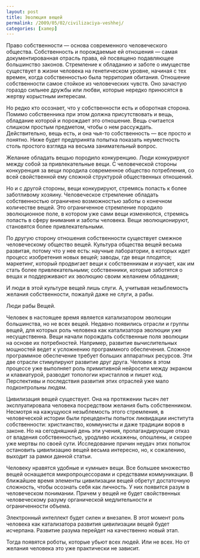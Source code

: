 ```yaml
---
layout: post
title: Эволюция вещей
permalink: /2009/05/02/civilizaciya-veshhej/
categories: [xamep]
---
```


Право собственности — основа современного человеческого общества. Собственность и порождаемые ей отношения — самая документированная отрасль права, ей посвящено подавляющее большинство законов. Стремление к обладанию и заботе о имуществе существует в жизни человека на генетическом уровне, начиная с тех времен, когда собственностью была территория обитания. Отношение собственности самое стойкое из человеческих чувств. Оно зачастую гораздо сильнее дружбы или любви, которые нередко приносятся в жертву корыстным интересам.

Но редко кто осознает, что у собственности есть и оборотная сторона. Помимо собственника при этом должна присутствовать и вещь, обладание которой и порождает это отношение. Вещь считается слишком простым предметом, чтобы о нем рассуждать. Действительно, вещь есть, и она чья-то собственность — все просто и понятно. Ниже будет предпринята попытка показать неуместность столь простого взгляда на весьма занимательный вопрос.

Желание обладать вещью породило конкуренцию. Люди конкурируют между собой за привлекательные вещи. С человеческой стороны конкуренция за вещи породила современное общество потребления, со всей свойственной ему сложной структурой общественных отношений.

Но и с другой стороны, вещи конкурируют, стремясь попасть к более заботливому хозяину. Человеческое стремление обладать собственностью ограничено возможностью заботы о конечном количестве вещей. Это ограниченное стремление породило эволюционное поле, в котором уже сами вещи изменяются, стремясь попасть в сферу внимания и заботы человека. Вещи эволюционируют, становятся более привлекательными.

По другую сторону отношения собственности существует смежное человеческому общество вещей. Культура общества вещей весьма развитая, потому что у нее есть:
научные лаборатории, в которых идет процесс изобретения новых вещей;
заводы, где вещи плодятся;
маркетинг, который продвигает вещи к собственникам и изучает, как им стать более привлекательными;
собственники, которые заботятся о вещах и поддерживают их эволюцию своим желанием обладания;

И люди в этой культуре вещей лишь слуги. А, учитывая незыблемость желания собственности, пожалуй даже не слуги, а рабы.

Люди рабы Вещей.

Человек в настоящее время является катализатором эволюции большинства, но не всех вещей. Недавно появились отрасли и группы вещей, для которых роль человека как катализатора эволюции уже несущественна. Вещи начали порождать собственные поля эволюции на основе их потребностей. Например, развитие вычислительных мощностей ведет к усложнению программного обеспечения. Сложное программное обеспечение требует больших аппаратных ресурсов. Эти две отрасли стимулируют развитие друг друга. Человек в этом процессе уже выполняет роль примитивной нейросети между экраном и клавиатурой, разводит топологии кристаллов и пишет код. Перспективы и последствия развития этих отраслей уже мало подконтрольны людям.

Цивилизация вещей существует. Она на протяжении тысяч лет эксплуатировала человека посредством желания быть собственником. Несмотря на кажущуюся незыблемость этого стремления, в человеческой истории были прецеденты попыток ликвидации института собственности: христианство, коммунисты и даже традиции воров в законе. Но на сегодняшний день эти учения, пропагандирующие отказ от владения собственностью, уродливо искажены, опошлены, и скорее уже мертвы по своей сути. Исследование причин неудач этих попыток остановить цивилизацию вещей весьма интересно, но, к сожалению, выходит за рамки данной статьи.

Человеку нравятся удобные и «умные» вещи. Все большее множество вещей оснащается микропроцессорами и средствами коммуникации. В ближайшее время элементы цивилизации вещей обретут достаточную сложность, чтобы осознать себя как личность. У них появится разум в человеческом понимании. Причем у вещей не будет свойственных человеческому разуму органической медлительности и ограниченности объема.

Электронный интеллект будет силен и внезапен. В этот момент роль человека как катализатора развития цивилизации вещей будет исчерпана. Развитие разума перейдет на качественно новый этап.

Тогда появятся роботы, которые убьют всех людей. Или не всех. Но от желания человека это уже практически не зависит.
